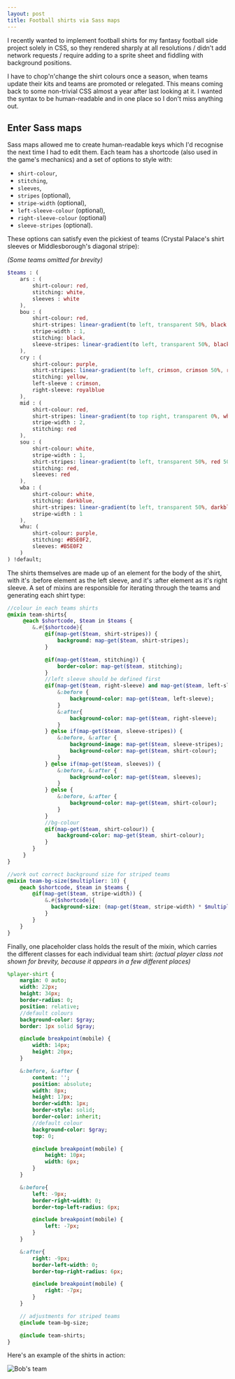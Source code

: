 ```yaml
---
layout: post
title: Football shirts via Sass maps
---
```


I recently wanted to implement football shirts for my fantasy football side project solely in CSS, so they rendered sharply at all resolutions / didn't add network requests / require adding to a sprite sheet and fiddling with background positions.

I have to chop'n'change the shirt colours once a season, when teams update their kits and teams are promoted or relegated. This means coming back to some non-trivial CSS almost a year after last looking at it. I wanted the syntax to be human-readable and in one place so I don't miss anything out.

## Enter Sass maps ##

Sass maps allowed me to create human-readable keys which I'd recognise the next time I had to edit them. Each team has a shortcode (also used in the game's mechanics) and a set of options to style with:

- `shirt-colour`,
- `stitching`,
- `sleeves`,
- `stripes` (optional),
- `stripe-width` (optional),
- `left-sleeve-colour` (optional),
- `right-sleeve-colour` (optional)
- `sleeve-stripes` (optional).

These options can satisfy even the pickiest of teams (Crystal Palace's shirt sleeves or Middlesborough's diagonal stripe):

_(Some teams omitted for brevity)_

```sass
$teams : (
    ars : (
        shirt-colour: red,
        stitching: white,
        sleeves : white
    ),
    bou : (
        shirt-colour: red,
        shirt-stripes: linear-gradient(to left, transparent 50%, black 50%),
        stripe-width : 1,
        stitching: black,
        sleeve-stripes: linear-gradient(to left, transparent 50%, black 50%)
    ),
    cry : (
        shirt-colour: purple,
        shirt-stripes: linear-gradient(to left, crimson, crimson 50%, royalblue 50%, royalblue),
        stitching: yellow,
        left-sleeve : crimson,
        right-sleeve: royalblue
    ),
    mid : (
        shirt-colour: red,
        shirt-stripes: linear-gradient(to top right, transparent 0%, white 30%, transparent 75%),
        stripe-width : 2,
        stitching: red
    ),
    sou : (
        shirt-colour: white,
        stripe-width : 1,
        shirt-stripes: linear-gradient(to left, transparent 50%, red 50%),
        stitching: red,
        sleeves: red
    ),
    wba : (
        shirt-colour: white,
        stitching: darkblue,
        shirt-stripes: linear-gradient(to left, transparent 50%, darkblue 50%),
        stripe-width : 1
    ),
    whu: (
        shirt-colour: purple,
        stitching: #B5E0F2,
        sleeves: #B5E0F2
    )
) !default;
```
    
The shirts themselves are made up of an element for the body of the shirt, with it's :before element as the left sleeve, and it's :after element as it's right sleeve. A set of mixins are responsible for iterating through the teams and generating each shirt type:
    
```sass
//colour in each teams shirts
@mixin team-shirts{
     @each $shortcode, $team in $teams {
        &.#{$shortcode}{
            @if(map-get($team, shirt-stripes)) {
                background: map-get($team, shirt-stripes);
            }

            @if(map-get($team, stitching)) {
                border-color: map-get($team, stitching);
            }
            //left sleeve should be defined first
            @if(map-get($team, right-sleeve) and map-get($team, left-sleeve)) {
                &:before {
                    background-color: map-get($team, left-sleeve);
                }
                &:after{
                    background-color: map-get($team, right-sleeve);
                }
            } @else if(map-get($team, sleeve-stripes)) {
                &:before, &:after {
                    background-image: map-get($team, sleeve-stripes);
                    background-color: map-get($team, shirt-colour);
                }
            } @else if(map-get($team, sleeves)) {
                &:before, &:after {
                    background-color: map-get($team, sleeves);
                }
            } @else {
                &:before, &:after {
                    background-color: map-get($team, shirt-colour);
                }
            }
            //bg-colour
            @if(map-get($team, shirt-colour)) {
                background-color: map-get($team, shirt-colour);
            }
        }
     }
}

//work out correct background size for striped teams
@mixin team-bg-size($multiplier: 10) {
    @each $shortcode, $team in $teams {
        @if(map-get($team, stripe-width)) {
            &.#{$shortcode}{
              background-size: (map-get($team, stripe-width) * $multiplier) + px;
            }
        }
    }
}
```

Finally, one placeholder class holds the result of the mixin, which carries the different classes for each individual team shirt: _(actual player class not shown for brevity, because it appears in a few different places)_

```sass
%player-shirt {
    margin: 0 auto;
    width: 22px;
    height: 34px;
    border-radius: 0;
    position: relative;
    //default colours
    background-color: $gray;
    border: 1px solid $gray;

    @include breakpoint(mobile) {
        width: 14px;
        height: 20px;
    }

    &:before, &:after {
        content: '';
        position: absolute;
        width: 8px;
        height: 17px;
        border-width: 1px;
        border-style: solid;
        border-color: inherit;
        //default colour
        background-color: $gray;
        top: 0;

        @include breakpoint(mobile) {
            height: 10px;
            width: 6px;
        }                 
    }

    &:before{
        left: -9px;
        border-right-width: 0;
        border-top-left-radius: 6px;

        @include breakpoint(mobile) {
            left: -7px;
        }
    }

    &:after{
        right: -9px;
        border-left-width: 0;
        border-top-right-radius: 6px;

        @include breakpoint(mobile) {
            right: -7px;
        }
    }

    // adjustments for striped teams
    @include team-bg-size;

    @include team-shirts;
}
```

Here's an example of the shirts in action:

![Bob's team](/images/football-shirts-via-sass-maps.png)